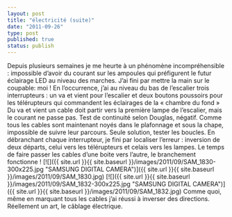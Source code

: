 ```yaml
---
layout: post
title: "électricité (suite)"
date: "2011-09-26"
type: post
published: true
status: publish
---
```


Depuis plusieurs semaines je me heurte à un phénomène incompréhensible : impossible d’avoir du courant sur les ampoules qui préfigurent le futur éclairage LED au niveau des marches. J’ai fini par mettre la main sur le coupable: moi ! En l’occurrence, j’ai au niveau du bas de l’escalier trois interrupteurs : un va et vient pour l’escalier et deux boutons poussoirs pour les télérupteurs qui commandent les éclairages de la « chambre du fond » Du va et vient un cable doit partir vers la première lampe de l’escalier, mais le courant ne passe pas. Test de continuité selon Douglas, négatif. Comme tous les cables sont maintenant noyés dans le plafonnage et sous la chape, impossible de suivre leur parcours. Seule solution, tester les boucles. En débranchant chaque interrupteur, je fini par localiser l’erreur : inversion de deux départs, celui vers les télérupteurs et celais vers les lampes. Le temps de faire passer les cables d’une boite vers l’autre, le branchement fonctionne ! [![]({{ site.url }}{{ site.baseurl }}/images/2011/09/SAM_1830-300x225.jpg "SAMSUNG DIGITAL CAMERA")]({{ site.url }}{{ site.baseurl }}/images/2011/09/SAM_1830.jpg) [![]({{ site.url }}{{ site.baseurl }}/images/2011/09/SAM_1832-300x225.jpg "SAMSUNG DIGITAL CAMERA")]({{ site.url }}{{ site.baseurl }}/images/2011/09/SAM_1832.jpg) Comme quoi, même en marquant tous les cables j’ai réussi à inverser des directions. Réellement un art, le câblage électrique.
